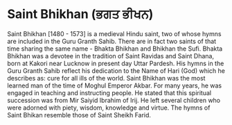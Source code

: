 # Saint Bhikhan (ਭਗਤ ਭੀਖਨ)

Saint Bhikhan [1480 - 1573] is a medieval Hindu saint, two of whose hymns are included in the Guru Granth Sahib. There are in fact two saints of that time sharing the same name - Bhakta Bhikhan and Bhikhan the Sufi. Bhakta Bhikhan was a devotee in the tradition of Saint Ravidas and Saint Dhana, born at Kakori near Lucknow in present day Uttar Pardesh. His hymns in the Guru Granth Sahib reflect his dedication to the Name of Hari (God) which he describes as: cure for all ills of the world. Saint Bhikhan was the most learned man of the time of Moghul Emperor Akbar. For many years, he was engaged in teaching and instructing people. He stated that this spiritual succession was from Mir Saiyid Ibrahim of Irij. He left several children who were adorned with piety, wisdom, knowledge and virtue. The hymns of Saint Bhikan resemble those of Saint Sheikh Farid.